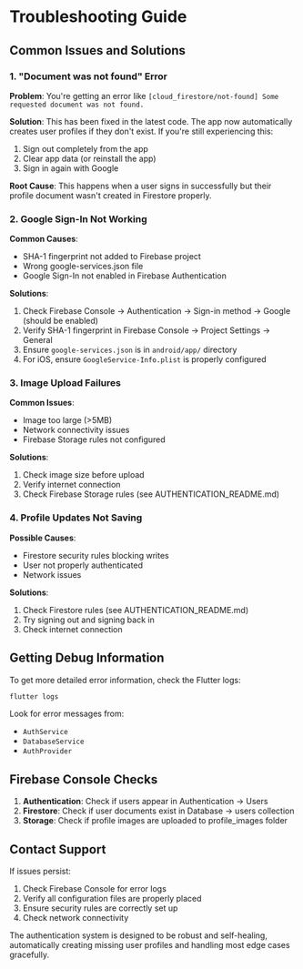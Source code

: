 # Troubleshooting Guide

## Common Issues and Solutions

### 1. "Document was not found" Error

**Problem**: You're getting an error like `[cloud_firestore/not-found] Some requested document was not found.`

**Solution**: This has been fixed in the latest code. The app now automatically creates user profiles if they don't exist. If you're still experiencing this:

1. Sign out completely from the app
2. Clear app data (or reinstall the app)
3. Sign in again with Google

**Root Cause**: This happens when a user signs in successfully but their profile document wasn't created in Firestore properly.

### 2. Google Sign-In Not Working

**Common Causes**:
- SHA-1 fingerprint not added to Firebase project
- Wrong google-services.json file
- Google Sign-In not enabled in Firebase Authentication

**Solutions**:
1. Check Firebase Console → Authentication → Sign-in method → Google (should be enabled)
2. Verify SHA-1 fingerprint in Firebase Console → Project Settings → General
3. Ensure `google-services.json` is in `android/app/` directory
4. For iOS, ensure `GoogleService-Info.plist` is properly configured

### 3. Image Upload Failures

**Common Issues**:
- Image too large (>5MB)
- Network connectivity issues
- Firebase Storage rules not configured

**Solutions**:
1. Check image size before upload
2. Verify internet connection
3. Check Firebase Storage rules (see AUTHENTICATION_README.md)

### 4. Profile Updates Not Saving

**Possible Causes**:
- Firestore security rules blocking writes
- User not properly authenticated
- Network issues

**Solutions**:
1. Check Firestore rules (see AUTHENTICATION_README.md)
2. Try signing out and signing back in
3. Check internet connection

## Getting Debug Information

To get more detailed error information, check the Flutter logs:

```bash
flutter logs
```

Look for error messages from:
- `AuthService`
- `DatabaseService` 
- `AuthProvider`

## Firebase Console Checks

1. **Authentication**: Check if users appear in Authentication → Users
2. **Firestore**: Check if user documents exist in Database → users collection
3. **Storage**: Check if profile images are uploaded to profile_images folder

## Contact Support

If issues persist:
1. Check Firebase Console for error logs
2. Verify all configuration files are properly placed
3. Ensure security rules are correctly set up
4. Check network connectivity

The authentication system is designed to be robust and self-healing, automatically creating missing user profiles and handling most edge cases gracefully.
